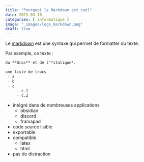 ```yaml
---
title: "Pourquoi le Markdown est cool"
date: 2023-03-10
categories: [ informatique ]
image: "_images/logo_markdown.png"
draft: true
---
```


Le [markdown](https://docs.framasoft.org/fr/grav/markdown.html) est une syntaxe qui permet de formatter du texte.

Par exemple, ce texte :

```markdown
du **Gras** et de l'*italique*.

une liste de trucs
 - a
 - b
 - c
     - c.1
     - c.2
```

 - intégré dans de nombreuses applications
     - obsidian
     - discord
     - framapad
 - code source lisible
 - exportable
 - compatible
     - latex
     - html 
 - pas de distraction